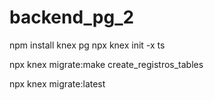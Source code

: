 # backend_pg_2


npm install knex pg
npx knex init -x ts

npx knex migrate:make create_registros_tables 

npx knex migrate:latest
